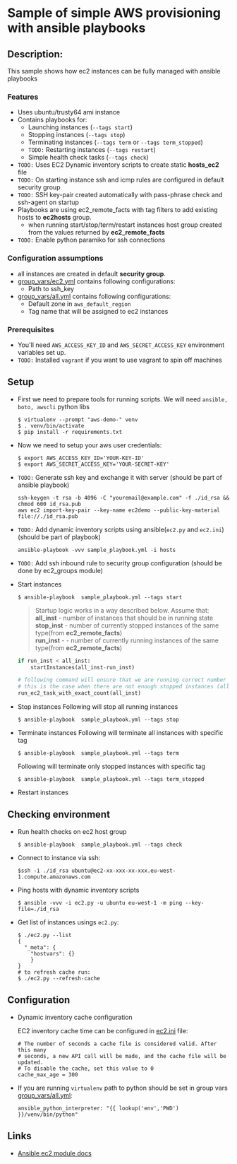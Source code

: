 # Sample of simple AWS provisioning with ansible playbooks

## Description:
This sample shows how ec2 instances can be fully managed with ansible playbooks

### Features
- Uses ubuntu/trusty64 ami instance
- Contains playbooks for:
	- Launching instances (`--tags start`)
	- Stopping instances (`--tags stop`)
	- Terminating instances (`--tags term` or `--tags term_stopped`)
	- `TODO:` Restarting instances (`--tags restart`)
	- Simple health check tasks (`--tags check`)
- `TODO:` Uses EC2 Dynamic inventory scripts to create static **hosts_ec2** file
- `TODO:` On starting instance ssh and icmp rules are configured in default security group
- `TODO:` SSH key-pair created automatically with pass-phrase check and ssh-agent on startup
- Playbooks are using ec2_remote_facts with tag filters to add existing hosts to **ec2hosts** group.
	- when running start/stop/term/restart instances host group created from the values returned by **ec2_remote_facts**
- `TODO:` Enable python paramiko for ssh connections 

### Configuration assumptions
- all instances are created in default **security group**.
- [group_vars/ec2.yml](group_vars/ec2.yml) contains following configurations:
	- Path to ssh_key
- [group_vars/all.yml](group_vars/all.yml) contains following configurations:
	- Default zone in `aws_default_region`
	- Tag name that will be assigned to ec2 instances
### Prerequisites
- You'll need `AWS_ACCESS_KEY_ID` and `AWS_SECRET_ACCESS_KEY` environment variables set up.
- `TODO:` Installed `vagrant` if you want to use vagrant to spin off machines

## Setup
- First we need to prepare tools for running scripts. We will need `ansible, boto, awscli` python libs
    ```
    $ virtualenv --prompt "aws-demo-" venv
    $ . venv/bin/activate
    $ pip install -r requirements.txt
    ```

- Now we need to setup your aws user credentials:
    ```
    $ export AWS_ACCESS_KEY_ID='YOUR-KEY-ID'
    $ export AWS_SECRET_ACCESS_KEY='YOUR-SECRET-KEY'
    ```

- `TODO:` Generate ssh key and exchange it with server (should be part of ansible playbook)
    ```
    ssh-keygen -t rsa -b 4096 -C "youremail@example.com" -f ./id_rsa && chmod 600 id_rsa.pub
    aws ec2 import-key-pair --key-name ec2demo --public-key-material file://./id_rsa.pub
    ```

- `TODO:` Add dynamic inventory scripts using ansible(`ec2.py` and `ec2.ini`) (should be part of playbook)
    ```
    ansible-playbook -vvv sample_playbook.yml -i hosts
    ```

- `TODO:` Add ssh inbound rule to security group configuration (should be done by ec2_groups module)
- Start instances
    ```
    $ ansible-playbook  sample_playbook.yml --tags start
    ```
	> Startup logic works in a way described below. Assume that:  
	> **all_inst** - number of instances that should be in running state  
	> **stop_inst** - number of currently stopped instances of the same type(from **ec2_remote_facts**)  
	> **run_inst** -  - number of currently running instances of the same type(from **ec2_remote_facts**)  
	> 
	```python
	if run_inst < all_inst:
		startInstances(all_inst-run_inst)

	# following command will ensure that we are running correct number of instances
	# this is the case when there are not enough stopped instances (all_inst>(run_inst+stop_inst))
	run_ec2_task_with_exact_count(all_inst)
	```   
	
- Stop instances 
	Following will stop all running instances
    ```
    $ ansible-playbook  sample_playbook.yml --tags stop
    ```

- Terminate instances 
	Following will terminate all instances with specific tag
    ```
    $ ansible-playbook  sample_playbook.yml --tags term
    ```
	Following will terminate only stopped instances with specific tag
    ```
    $ ansible-playbook  sample_playbook.yml --tags term_stopped
    ```

- Restart instances 

## Checking environment
- Run health checks on ec2 host group
	```
	$ ansible-playbook  sample_playbook.yml --tags check
	```

- Connect to instance via ssh:
    ```
    $ssh -i ./id_rsa ubuntu@ec2-xx-xxx-xx-xxx.eu-west-1.compute.amazonaws.com
    ```

- Ping hosts with dynamic inventory scripts
    ```
    $ ansible -vvv -i ec2.py -u ubuntu eu-west-1 -m ping --key-file=./id_rsa
    ```

- Get list of instances usings `ec2.py`:
    ```
    $ ./ec2.py --list
    {
      "_meta": {
        "hostvars": {}
        }
    }
    # to refresh cache run:
    $ ./ec2.py --refresh-cache
    ```

## Configuration
- Dynamic inventory cache configuration

    EC2 inventory cache time can be configured in [ec2.ini](https://raw.githubusercontent.com/ansible/ansible/devel/contrib/inventory/ec2.ini) file:
  ```
  # The number of seconds a cache file is considered valid. After this many
  # seconds, a new API call will be made, and the cache file will be updated.
  # To disable the cache, set this value to 0
  cache_max_age = 300
  ```
 
- If you are running `virtualenv` path to python should be set in group vars [group_vars/all.yml](group_vars/all.yml):
    ```
    ansible_python_interpreter: "{{ lookup('env','PWD') }}/venv/bin/python"
    ```

## Links
- [Ansible ec2 module docs](http://docs.ansible.com/ansible/ec2_module.html#this-is-a-core-module)
